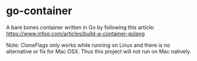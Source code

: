 # go-container

A bare bones container written in Go by following this article: https://www.infoq.com/articles/build-a-container-golang

Note: CloneFlags only works while running on Linux and there is no alternative or fix for Mac OSX. Thus this project will not run on Mac natively.
